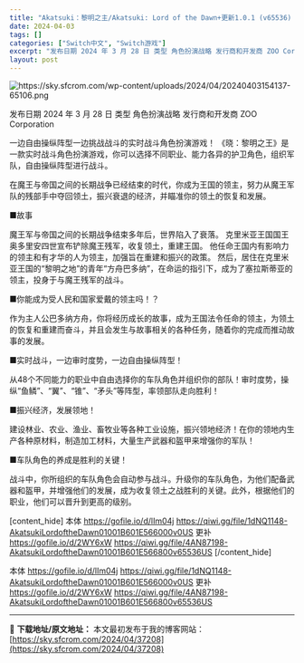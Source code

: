 ```yaml
---
title: "Akatsuki：黎明之主/Akatsuki: Lord of the Dawn+更新1.0.1 (v65536) Switch NSP英日文 195M"
date: 2024-04-03
tags: []
categories: ["Switch中文", "Switch游戏"]
excerpt: "发布日期 2024 年 3 月 28 日 类型 角色扮演战略 发行商和开发商 ZOO Corporation 一边自由操纵阵型一边挑战战斗的实时战斗角色扮演游戏！ 《晓：黎明之王》是一款实时战斗角色扮演游戏，你可以选择不同职业、能力各异的护卫角色，组织军队，自由操纵阵型进行战斗。 在魔王与帝国之间的&hellip;"
layout: post
---
```


<img class="aligncenter" src="https://sky.sfcrom.com/wp-content/uploads/2024/04/20240403154137-65106.png" alt="https://sky.sfcrom.com/wp-content/uploads/2024/04/20240403154137-65106.png" />

发布日期	2024 年 3 月 28 日
类型	角色扮演战略
发行商和开发商	ZOO Corporation

一边自由操纵阵型一边挑战战斗的实时战斗角色扮演游戏！
《晓：黎明之王》是一款实时战斗角色扮演游戏，你可以选择不同职业、能力各异的护卫角色，组织军队，自由操纵阵型进行战斗。

在魔王与帝国之间的长期战争已经结束的时代，你成为王国的领主，努力从魔王军队的残部手中夺回领土，振兴衰退的经济，并瞄准你的领土的恢复和发展。

■故事

魔王军与帝国之间的长期战争结束多年后，世界陷入了衰落。
克里米亚王国国王奥多里安四世宣布铲除魔王残军，收复领土，重建王国。
他任命王国内有影响力的领主和有才华的人为领主，加强旨在重建和振兴的政策。
然后，居住在克里米亚王国的“黎明之地”的青年“方舟巴多纳”，在命运的指引下，成为了塞拉斯蒂亚的领主，投身于与魔王残军的战斗。

■你能成为受人民和国家爱戴的领主吗！？

作为主人公巴多纳方舟，你将经历成长的故事，成为王国法令任命的领主，为领土的恢复和重建而奋斗，并且会发生与故事相关的各种任务，随着你的完成而推动故事的发展。

■实时战斗，一边审时度势，一边自由操纵阵型！

从48个不同能力的职业中自由选择你的车队角色并组织你的部队！审时度势，操纵“鱼鳞”、“翼”、“锥”、“矛头”等阵型，率领部队走向胜利！

■振兴经济，发展领地！

建设林业、农业、渔业、畜牧业等各种工业设施，振兴领地经济！在你的领地内生产各种原材料，制造加工材料，大量生产武器和盔甲来增强你的军队！

■车队角色的养成是胜利的关键！

战斗中，你所组织的车队角色会自动参与战斗。升级你的车队角色，为他们配备武器和盔甲，并增强他们的发展，成为收复领土之战胜利的关键。此外，根据他们的职业，他们可以晋升到更高的级别。

[content_hide]
本体
https://gofile.io/d/lIm04j
https://qiwi.gg/file/1dNQ1148-AkatsukiLordoftheDawn01001B601E566000v0US
更补
https://gofile.io/d/2WY6xW
https://qiwi.gg/file/4AN87198-AkatsukiLordoftheDawn01001B601E566800v65536US
[/content_hide]

<!--wechatfans start-->
本体
https://gofile.io/d/lIm04j
https://qiwi.gg/file/1dNQ1148-AkatsukiLordoftheDawn01001B601E566000v0US
更补
https://gofile.io/d/2WY6xW
https://qiwi.gg/file/4AN87198-AkatsukiLordoftheDawn01001B601E566800v65536US
<!--wechatfans end-->

---
📖 **下载地址/原文地址：** 本文最初发布于我的博客网站：[https://sky.sfcrom.com/2024/04/37208](https://sky.sfcrom.com/2024/04/37208)
